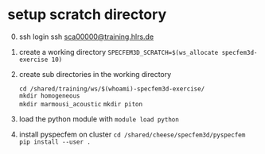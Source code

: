 # setup scratch directory
0. ssh login
    ssh sca00000@training.hlrs.de
1. create a working directory
    `SPECFEM3D_SCRATCH=$(ws_allocate specfem3d-exercise 10)` 

2. create sub directories in the working directory
    
    `cd /shared/training/ws/$(whoami)-specfem3d-exercise/`  
    `mkdir homogeneous`  
    `mkdir marmousi_acoustic`
    `mkdir piton`
    
3. load the python module with `module load python`

4. install pyspecfem on cluster
    `cd /shared/cheese/specfem3d/pyspecfem`  
    `pip install --user .`  